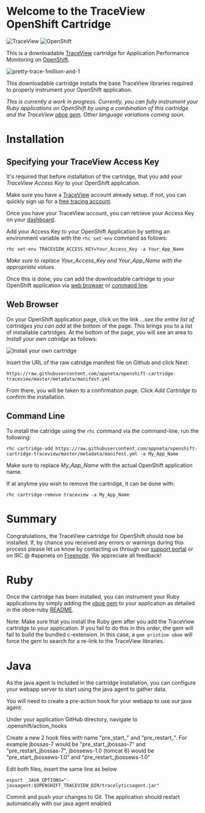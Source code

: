 # Welcome to the TraceView OpenShift Cartridge

![TraceView](https://s3.amazonaws.com/pglombardo/traceview-logo.png)
![OpenShift](https://s3.amazonaws.com/pglombardo/openshift-online-logo.png)

This is a downloadable [TraceView](http://www.appneta.com/products/traceview/) cartridge for 
Application Performance Monitoring on [OpenShift](https://www.openshift.com/).

![pretty-trace-1million-and-1](https://s3.amazonaws.com/pglombardo/pretty-trace-1million-and-2.png)

This downloadable cartridge installs the base TraceView libraries required to
properly instrument your OpenShift application.

_This is currently a work in progress.  Currently, you can fully instrument your
Ruby applications on OpenShift by using a combination of this cartridge and the TraceView
[oboe gem](https://github.com/appneta/oboe-ruby).  Other language variations coming
soon._

# Installation

## Specifying your TraceView Access Key

It's required that before installation of the cartridge, that you add your _TraceView Access Key_ to your OpenShift application.

Make sure you have a [TraceView](http://www.appneta.com/products/traceview/) account already setup.  If not, you can quickly sign up for a [free tracing account](http://www.appneta.com/products/traceview-free-account/).

Once you have your TraceView account, you can retrieve your Access Key on your [dashboard](https://login.tv.appneta.com/account/details).

Add your Access Key to your OpenShift Application by setting an environment variable with the `rhc set-env` command as follows:

    rhc set-env TRACEVIEW_ACCESS_KEY=Your_Access_Key -a Your_App_Name

_Make sure to replace Your_Access_Key and Your_App_Name with the appropriate values._

Once this is done, you can add the downloadable cartridge to your OpenShift application via [web browser](#web-browser) or [command line](#command-line).

## Web Browser

On your OpenShift application page, click on the link _...see the entire list of cartridges you can add_
at the bottom of the page.  This brings you to a list of installable cartridges.  At the bottom
of the page, you will see an area to _Install your own catridge_ as follows:

![Install your own cartridge](https://s3.amazonaws.com/pglombardo/openshift-install-your-own.png)

Insert the URL of the raw catridge manifest file on Github and click Next:

    https://raw.githubusercontent.com/appneta/openshift-cartridge-traceview/master/metadata/manifest.yml

From there, you will be taken to a confirmation page.  Click _Add Cartridge_ to confirm the installation.

## Command Line

To install the catridge using the `rhc` command via the command-line, run the following:

    rhc cartridge-add https://raw.githubusercontent.com/appneta/openshift-cartridge-traceview/master/metadata/manifest.yml -a My_App_Name

Make sure to replace _My_App_Name_ with the actual OpenShift application name.

If at anytime you wish to remove the cartridge, it can be done with:

    rhc cartridge-remove traceview -a My_App_Name

# Summary

Congratulations, the TraceView cartridge for OpenShift should now be installed.  If, by chance you received any errors
or warnings during this process please let us know by contacting us through our [support portal](https://support.tv.appneta.com/) or on IRC @ #appneta on [Freenode](http://freenode.net/).  We appreciate all feedback!

# Ruby

Once the cartridge has been installed, you can instrument your Ruby applications by simply adding the [oboe gem](https://github.com/appneta/oboe-ruby) to your application as detailed in the oboe-ruby [README](https://github.com/appneta/oboe-ruby/blob/master/README.md).

Note:  Make sure that you install the Ruby gem after you add the TraceView cartridge to your application.  If you
fail to do this in this order, the gem will fail to build the bundled c-extension.  In this case, a `gem pristine oboe`
will force the gem to search for a re-link to the TraceView libraries.

# Java

As the java agent is included in the cartridge installation, you can configure your webapp server to start using the java agent to gather data. 

You will need to create a pre-action hook for your webapp to use our java agent:

Under your application GitHub directory, navigate to .openshift/action_hooks

Create a new 2 hook files with name "pre_start_<webapp cartridge>" and "pre_restart_<webapp cartridge>". For example jbossas-7 would be "pre_start_jbossas-7" and "pre_restart_jbossas-7", jbossews-1.0 (tomcat 6) would be "pre_start_jbossews-1.0" and "pre_restart_jbossews-1.0"

Edit both files, insert the same line as below
```
export _JAVA_OPTIONS="-javaagent:$OPENSHIFT_TRACEVIEW_DIR/tracelyticsagent.jar"
```

Commit and push your changes to Git. The application should restart automatically with our java agent enabled
